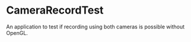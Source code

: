 # CameraRecordTest
An application to test if recording using both cameras is possible without OpenGL.
